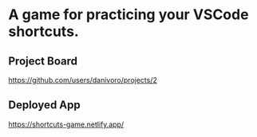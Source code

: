 # A game for practicing your VSCode shortcuts.


## Project Board

https://github.com/users/danivoro/projects/2

## Deployed App

https://shortcuts-game.netlify.app/
